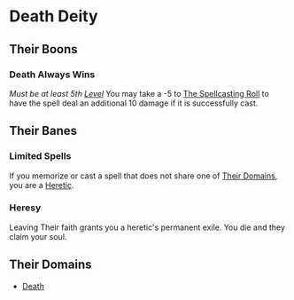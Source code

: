 # Death Deity

## Their Boons

### Death Always Wins

*Must be at least 5th [Level](../../../Player%20Characters/Derived%20Statistics/Level.md)*
You may take a -5 to [The Spellcasting Roll](../../Spellcasting/Spellcasting.md#The%20Spellcasting%20Roll) to have the spell deal an additional 10 damage if it is successfully cast.

## Their Banes

### Limited Spells

If you memorize or cast a spell that does not share one of [Their Domains](Death%20Deity.md#Their%20Domains), you are a [Heretic](#Heresy).

### Heresy

Leaving Their faith grants you a heretic's permanent exile. You die and they claim your soul.

## Their Domains

- [Death](../../Spells/Spell%20Domains/Death.md)
